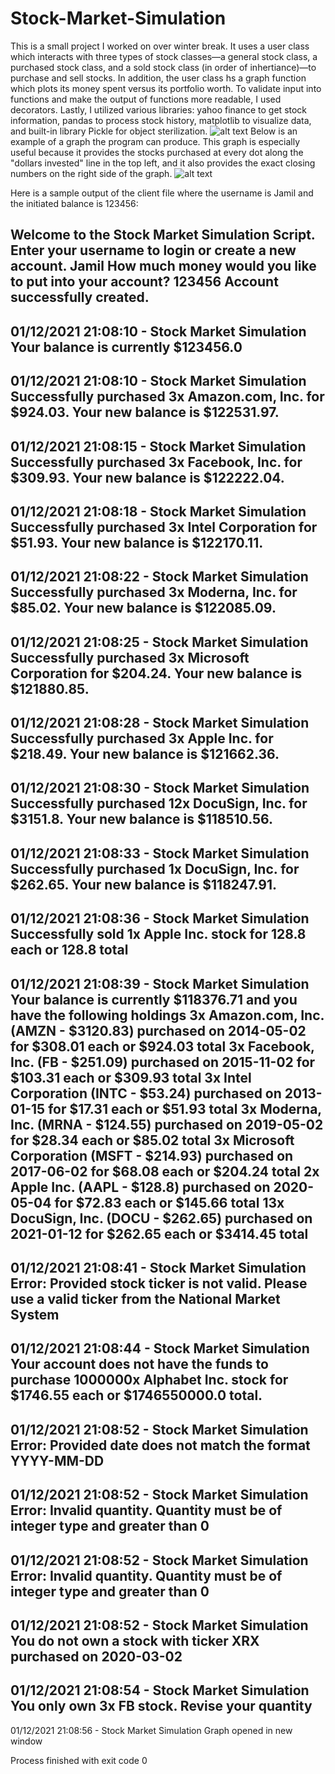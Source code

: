# Stock-Market-Simulation
This is a small project I worked on over winter break. It uses a user class which interacts with three types of stock classes—a general stock class, a purchased stock class, and a sold stock class (in order of inhertiance)—to purchase and sell stocks. In addition, the user class hs a graph function which plots its money spent versus its portfolio worth. To validate input into functions and make the output of functions more readable, I used decorators. Lastly, I utilized various libraries: yahoo finance to get stock information, pandas to process stock history, matplotlib to visualize data, and built-in library Pickle for object sterilization.
![alt text](https://cdn.discordapp.com/attachments/752243157475000473/798782787788210226/StockMarketSimulationSampleGraph.png)
Below is an example of a graph the program can produce. This graph is especially useful because it provides the stocks purchased at every dot along the "dollars invested" line in the top left, and it also provides the exact closing numbers on the right side of the graph.
![alt text](https://cdn.discordapp.com/attachments/752243157475000473/798807892420853760/StockSim.png)

Here is a sample output of the client file where the username is Jamil and the initiated balance is 123456:

Welcome to the Stock Market Simulation Script. Enter your username to login or create a new account. Jamil
How much money would you like to put into your account? 123456
Account successfully created.
-
01/12/2021 21:08:10 - Stock Market Simulation
Your balance is currently $123456.0
-
01/12/2021 21:08:10 - Stock Market Simulation
Successfully purchased 3x Amazon.com, Inc. for $924.03. Your new balance is $122531.97.
-
01/12/2021 21:08:15 - Stock Market Simulation
Successfully purchased 3x Facebook, Inc. for $309.93. Your new balance is $122222.04.
-
01/12/2021 21:08:18 - Stock Market Simulation
Successfully purchased 3x Intel Corporation for $51.93. Your new balance is $122170.11.
-
01/12/2021 21:08:22 - Stock Market Simulation
Successfully purchased 3x Moderna, Inc. for $85.02. Your new balance is $122085.09.
-
01/12/2021 21:08:25 - Stock Market Simulation
Successfully purchased 3x Microsoft Corporation for $204.24. Your new balance is $121880.85.
-
01/12/2021 21:08:28 - Stock Market Simulation
Successfully purchased 3x Apple Inc. for $218.49. Your new balance is $121662.36.
-
01/12/2021 21:08:30 - Stock Market Simulation
Successfully purchased 12x DocuSign, Inc. for $3151.8. Your new balance is $118510.56.
-
01/12/2021 21:08:33 - Stock Market Simulation
Successfully purchased 1x DocuSign, Inc. for $262.65. Your new balance is $118247.91.
-
01/12/2021 21:08:36 - Stock Market Simulation
Successfully sold 1x Apple Inc. stock for 128.8 each or 128.8 total
-
01/12/2021 21:08:39 - Stock Market Simulation
Your balance is currently $118376.71 and you have the following holdings
3x Amazon.com, Inc. (AMZN - $3120.83) purchased on 2014-05-02 for $308.01 each or $924.03 total
3x Facebook, Inc. (FB - $251.09) purchased on 2015-11-02 for $103.31 each or $309.93 total
3x Intel Corporation (INTC - $53.24) purchased on 2013-01-15 for $17.31 each or $51.93 total
3x Moderna, Inc. (MRNA - $124.55) purchased on 2019-05-02 for $28.34 each or $85.02 total
3x Microsoft Corporation (MSFT - $214.93) purchased on 2017-06-02 for $68.08 each or $204.24 total
2x Apple Inc. (AAPL - $128.8) purchased on 2020-05-04 for $72.83 each or $145.66 total
13x DocuSign, Inc. (DOCU - $262.65) purchased on 2021-01-12 for $262.65 each or $3414.45 total
-
01/12/2021 21:08:41 - Stock Market Simulation
Error: Provided stock ticker is not valid. Please use a valid ticker from the National Market System
-
01/12/2021 21:08:44 - Stock Market Simulation
Your account does not have the funds to purchase 1000000x Alphabet Inc. stock for $1746.55 each or $1746550000.0 total.
-
01/12/2021 21:08:52 - Stock Market Simulation
Error: Provided date does not match the format YYYY-MM-DD
-
01/12/2021 21:08:52 - Stock Market Simulation
Error: Invalid quantity. Quantity must be of integer type and greater than 0
-
01/12/2021 21:08:52 - Stock Market Simulation
Error: Invalid quantity. Quantity must be of integer type and greater than 0
-
01/12/2021 21:08:52 - Stock Market Simulation
You do not own a stock with ticker XRX purchased on 2020-03-02
-
01/12/2021 21:08:54 - Stock Market Simulation
You only own 3x FB stock. Revise your quantity
-
01/12/2021 21:08:56 - Stock Market Simulation
Graph opened in new window

Process finished with exit code 0

